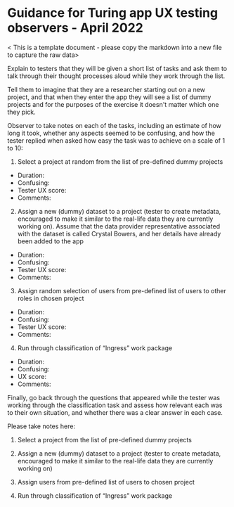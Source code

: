 # Guidance for Turing app UX testing observers - April 2022
< This is a template document - please copy the markdown into a new file to capture the raw data>

Explain to testers that they will be given a short list of tasks and ask them to talk through their thought processes aloud while they work through the list.

Tell them to imagine that they are a researcher starting out on a new project, and that when they enter the app they will see a list of dummy projects and for the purposes of the exercise it doesn't matter which one they pick.

Observer to take notes on each of the tasks, including an estimate of how long it took, whether any aspects seemed to be confusing, and how the tester replied when asked how easy the task was to achieve on a scale of 1 to 10:

1. Select a project at random from the list of pre-defined dummy projects
  * Duration:
  * Confusing:
  * Tester UX score:
  * Comments:

2. Assign a new (dummy) dataset to a project (tester to create metadata, encouraged to make it similar to the real-life data they are currently working on). Assume that the data provider representative associated with the dataset is called Crystal Bowers, and her details have already been added to the app
  * Duration:
  * Confusing:
  * Tester UX score:
  * Comments: 
  
3. Assign random selection of users from pre-defined list of users to other roles in chosen project
  * Duration:
  * Confusing:
  * Tester UX score:
  * Comments:

4. Run through classification of “Ingress” work package
  * Duration:
  * Confusing:
  * UX score:
  * Comments: 

Finally, go back through the questions that appeared while the tester was working through the classification task and assess how relevant each was to their own situation, and whether there was a clear answer in each case. 

Please take notes here:

1. Select a project from the list of pre-defined dummy projects



2. Assign a new (dummy) dataset to a project (tester to create metadata, encouraged to make it similar to the real-life data they are currently working on)


3. Assign users from pre-defined list of users to chosen project



4. Run through classification of “Ingress” work package
